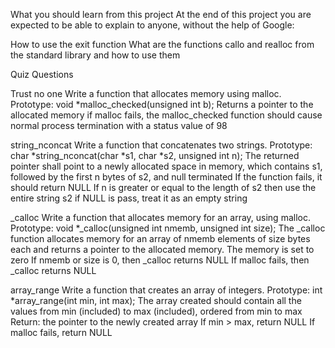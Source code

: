 What you should learn from this project At the end of this project you are expected to be able to explain to anyone, without the help of Google:



How to use the exit function What are the functions callo and realloc from the standard library and how to use them



Quiz Questions

Trust no one Write a function that allocates memory using malloc. Prototype: void *malloc_checked(unsigned int b); Returns a pointer to the allocated memory if malloc fails, the malloc_checked function should cause normal process termination with a status value of 98



string_nconcat Write a function that concatenates two strings. Prototype: char *string_nconcat(char *s1, char *s2, unsigned int n); The returned pointer shall point to a newly allocated space in memory, which contains s1, followed by the first n bytes of s2, and null terminated If the function fails, it should return NULL If n is greater or equal to the length of s2 then use the entire string s2 if NULL is pass, treat it as an empty string



_calloc Write a function that allocates memory for an array, using malloc. Prototype: void *_calloc(unsigned int nmemb, unsigned int size); The _calloc function allocates memory for an array of nmemb elements of size bytes each and returns a pointer to the allocated memory. The memory is set to zero If nmemb or size is 0, then _calloc returns NULL If malloc fails, then _calloc returns NULL



array_range Write a function that creates an array of integers. Prototype: int *array_range(int min, int max); The array created should contain all the values from min (included) to max (included), ordered from min to max Return: the pointer to the newly created array If min > max, return NULL If malloc fails, return NULL
